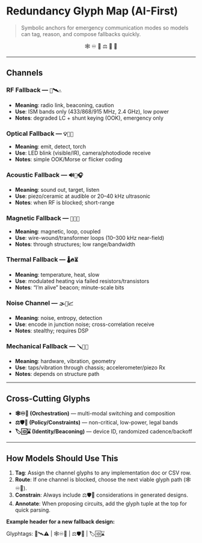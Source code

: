 # Redundancy Glyph Map (AI-First)

> Symbolic anchors for emergency communication modes so models can tag, reason, and compose fallbacks quickly.

<p align="center">
  <span title="networked fallback">🕸️</span>
  <span title="infinite exploration">♾️</span>
  <span title="adaptive retry">🔁</span>
  <span title="ethics/safety">⚖️</span>
  <span title="low-power">🔋</span>
  <span title="ISM/legality">📡</span>
</p>

---

## Channels

### RF Fallback — `📡🛰️⚠️`
- **Meaning**: radio link, beaconing, caution  
- **Use**: ISM bands only (433/868/915 MHz, 2.4 GHz), low power  
- **Notes**: degraded LC + shunt keying (OOK), emergency only

### Optical Fallback — `💡👀🔦`
- **Meaning**: emit, detect, torch  
- **Use**: LED blink (visible/IR), camera/photodiode receive  
- **Notes**: simple OOK/Morse or flicker coding

### Acoustic Fallback — `🔊🎯🎧`
- **Meaning**: sound out, target, listen  
- **Use**: piezo/ceramic at audible or 20–40 kHz ultrasonic  
- **Notes**: when RF is blocked; short-range

### Magnetic Fallback — `🧲🌀📯`
- **Meaning**: magnetic, loop, coupled  
- **Use**: wire-wound/transformer loops (10–300 kHz near-field)  
- **Notes**: through structures; low range/bandwidth

### Thermal Fallback — `🌡️🔥⏳`
- **Meaning**: temperature, heat, slow  
- **Use**: modulated heating via failed resistors/transistors  
- **Notes**: “I’m alive” beacon; minute-scale bits

### Noise Channel — `🌫️🎲📈`
- **Meaning**: noise, entropy, detection  
- **Use**: encode in junction noise; cross-correlation receive  
- **Notes**: stealthy; requires DSP

### Mechanical Fallback — `🪛📳📐`
- **Meaning**: hardware, vibration, geometry  
- **Use**: taps/vibration through chassis; accelerometer/piezo Rx  
- **Notes**: depends on structure path

---

## Cross-Cutting Glyphs

- **🕸️♾️🔁 (Orchestration)** — multi-modal switching and composition  
- **⚖️🛡️📜 (Policy/Constraints)** — non-critical, low-power, legal bands  
- **🏷️🆔⌛ (Identity/Beaconing)** — device ID, randomized cadence/backoff

---

## How Models Should Use This

1. **Tag**: Assign the channel glyphs to any implementation doc or CSV row.  
2. **Route**: If one channel is blocked, choose the next viable glyph path (🕸️♾️🔁).  
3. **Constrain**: Always include ⚖️🛡️📜 considerations in generated designs.  
4. **Annotate**: When proposing circuits, add the glyph tuple at the top for quick parsing.

**Example header for a new fallback design:**

Glyphtags: 📡🛰️⚠️ | 🕸️♾️🔁 | ⚖️🛡️📜 | 🏷️🆔⌛
